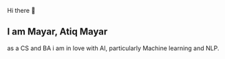 Hi there 👋

I am Mayar, Atiq Mayar
-----------------------------------------------------------------------
as a CS and BA i am in love with AI, particularly Machine learning and NLP.
